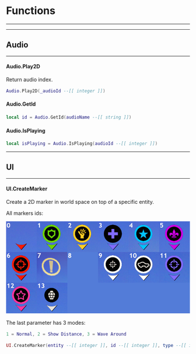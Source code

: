 # Functions

---

---
## Audio
---

#### Audio.Play2D
Return audio index.

```lua
Audio.Play2D(_audioId --[[ integer ]])
```

#### Audio.GetId

```lua
local id = Audio.GetId(audioName --[[ string ]])
```

#### Audio.IsPlaying

```lua
local isPlaying = Audio.IsPlaying(audioId --[[ integer ]])
```

---

## UI

---

#### UI.CreateMarker
Create a 2D marker in world space on top of a specific entity.

All markers ids:

![Mg5Ej6d](https://raw.githubusercontent.com/K3rhos/SR3MP-Docs/main/docs/images/Mg5Ej6d.jpg)

The last parameter has 3 modes:

```lua
1 = Normal, 2 = Show Distance, 3 = Wave Around
```

```lua
UI.CreateMarker(entity --[[ integer ]], id --[[ integer ]], type --[[ integer ]])
```

